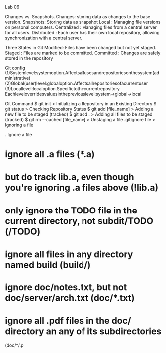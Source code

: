 Lab 06


Changes vs. Snapshots.
Changes: storing data as changes to the base version.
Snapshots: Storing data as snapshot
Local : Managing file versions on personal computers.
Centralized : Managing files from a central server for all users.
Distributed : Each user has their own local repository, allowing synchronization with a central
server.

Three States in Git
Modified: Files have been changed but not yet staged.
Staged : Files are marked to be committed.
Committed : Changes are safely stored in the repository

Git config
(1)Systemlevel:systemoption.Affectsallusesandrepositoriesonthesystem(administrative)
(2)Global(user)level:globaloption.Affectsallrepositoriesofacurrentuser
(3)Locallevel:localoption.Specifictothecurrentrepository
Eachleveloverridesvaluesinthepreviouslevel:system->global->local

Git Command
$ git init > Initializing a Repository in an Existing Directory
$ git status > Checking Repository Status
$ git add [file_name] > Adding a new file to be staged (tracked)
$ git add . > Adding all files to be staged (tracked)
$ git rm --cached [file_name] > Unstaging a file
.gitignore file > Ignoring a file


.
Ignore a file
# ignore all .a files (*.a)
# but do track lib.a, even though you're ignoring .a files above (!lib.a)
# only ignore the TODO file in the current directory, not subdit/TODO (/TODO)
# ignore all files in any directory named build (build/)
# ignore doc/notes.txt, but not doc/server/arch.txt (doc/*.txt)
# ignore all .pdf files in the doc/ directory an any of its subdirectories
(doc/*/.p